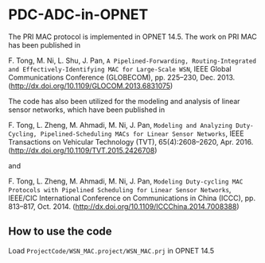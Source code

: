 # PDC-ADC-in-OPNET
The PRI MAC protocol is implemented in OPNET 14.5. The work on PRI MAC has been published in

F. Tong, M. Ni, L. Shu, J. Pan, `A Pipelined-Forwarding, Routing-Integrated and Effectively-Identifying MAC for Large-Scale WSN`, IEEE Global Communications Conference (GLOBECOM), pp. 225–230, Dec. 2013. (http://dx.doi.org/10.1109/GLOCOM.2013.6831075)

The code has also been utilized for the modeling and analysis of linear sensor networks, which have been published in

F. Tong, L. Zheng, M. Ahmadi, M. Ni, J. Pan, `Modeling and Analyzing Duty-Cycling, Pipelined-Scheduling MACs for Linear Sensor Networks`, IEEE Transactions on Vehicular Technology (TVT), 65(4):2608–2620, Apr. 2016. (http://dx.doi.org/10.1109/TVT.2015.2426708)

and 

F. Tong, L. Zheng, M. Ahmadi, M. Ni, J. Pan, `Modeling Duty-cycling MAC Protocols with Pipelined Scheduling for Linear Sensor Networks`, IEEE/CIC International Conference on Communications in China (ICCC), pp. 813–817, Oct. 2014. (http://dx.doi.org/10.1109/ICCChina.2014.7008388)

## How to use the code
Load `ProjectCode/WSN_MAC.project/WSN_MAC.prj` in OPNET 14.5

